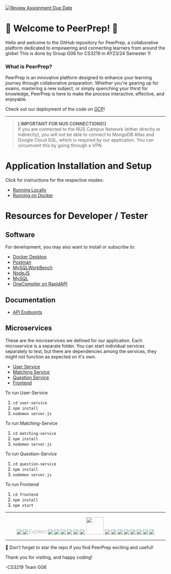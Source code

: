 [![Review Assignment Due Date](https://classroom.github.com/assets/deadline-readme-button-24ddc0f5d75046c5622901739e7c5dd533143b0c8e959d652212380cedb1ea36.svg)](https://classroom.github.com/a/6BOvYMwN)

# 👋 Welcome to PeerPrep! 👋

 Hello and welcome to the GitHub repository for PeerPrep, a collaborative platform dedicated to empowering and connecting learners from around the globe! This is done by Group G06 for CS3219 in AY23/24 Semester 1!

### What is PeerPrep?
PeerPrep is an innovative platform designed to enhance your learning journey through collaborative preparation. Whether you're gearing up for exams, mastering a new subject, or simply quenching your thirst for knowledge, PeerPrep is here to make the process interactive, effective, and enjoyable.

Check out our deployment of the code on [GCP](https://fe-a2rwifv3ta-dt.a.run.app/)!

---

> **[ IMPORTANT FOR NUS CONNECTIONS!]**\
> If you are connected to the NUS Campus Network (either directly or indirectly), you will not be able to connect to MongoDB Atlas and Google Cloud SQL, which is required by our application. You can circumvent this by going through a VPN.

# Application Installation and Setup

Click for instructions for the respective modes:

- [Running Locally](docs/RunningLocally.md)
- [Running on Docker](docs/RunningOnDocker.md)

# Resources for Developer / Tester

## Software

For development, you may also want to install or subscribe to:

- [Docker Desktop](https://www.docker.com/get-started/)
- [Postman](https://www.postman.com/downloads/)
- [MySQLWorkBench](https://dev.mysql.com/downloads/workbench/)
- [NodeJS](https://nodejs.org/en/download)
- [MySQL](https://dev.mysql.com/downloads/mysql/)
- [OneCompiler on RapidAPI](https://rapidapi.com/onecompiler-onecompiler-default/api/onecompiler-apis/)

## Documentation

- [API Endpoints](docs/APIEndpoints.md)

## Microservices
These are the microservices we defined for our application. Each microservice is a separate folder. You can start individual services separately to test, but there are dependencies among the services, they might not function as expected on it's own.

- [User Service](user-service)
- [Matching Service](matching-service)
- [Question Service](question-service)
- [Frontend](frontend)

To run User-Service
1. `cd user-service`
2. `npm install`
3. `nodemon server.js`

To run Matching-Service
1. `cd matching-service`
2. `npm install`
3. `nodemon server.js`

To run Question-Service
1. `cd question-service`
2. `npm install`
3. `nodemon server.js`

To run Frontend
1. `cd frontend`
2. `npm install`
3. `npm start`

---

<div align="center">
  <img width="55" src="https://raw.githubusercontent.com/gilbarbara/logos/master/logos/axios.svg"/>
  <img width="55" src="https://raw.githubusercontent.com/gilbarbara/logos/master/logos/docker-icon.svg"/>
  <img width="55" src="https://raw.githubusercontent.com/gilbarbara/logos/master/logos/express.svg"/>
  <img width="55" src="https://raw.githubusercontent.com/gilbarbara/logos/master/logos/google-cloud.svg"/>
  <img width="55" src="https://raw.githubusercontent.com/gilbarbara/logos/master/logos/google-cloud-functions.svg"/>
  <img width="55" src="https://raw.githubusercontent.com/gilbarbara/logos/master/logos/google-cloud-run.svg"/>
  <img width="55" src="https://raw.githubusercontent.com/gilbarbara/logos/master/logos/javascript.svg"/>
  <img width="55" src="https://raw.githubusercontent.com/gilbarbara/logos/master/logos/jwt-icon.svg"/>
  <img width="55" src="https://raw.githubusercontent.com/gilbarbara/logos/master/logos/material-ui.svg"/>
  <img width="55" height="55" src="https://raw.githubusercontent.com/gilbarbara/logos/master/logos/mongodb-icon.svg"/>
  <img width="55" src="https://raw.githubusercontent.com/gilbarbara/logos/master/logos/mysql-icon.svg"/>
  <img width="55" src="https://raw.githubusercontent.com/gilbarbara/logos/master/logos/nodejs-icon.svg"/>
  <img width="55" src="https://raw.githubusercontent.com/gilbarbara/logos/master/logos/nodemon.svg"/>
  <img width="55" src="https://raw.githubusercontent.com/gilbarbara/logos/master/logos/postman-icon.svg"/>
  <img width="55" src="https://raw.githubusercontent.com/gilbarbara/logos/master/logos/react.svg"/>
  <img width="55" src="https://raw.githubusercontent.com/gilbarbara/logos/master/logos/react-router.svg"/>
  <img width="55" src="https://raw.githubusercontent.com/gilbarbara/logos/master/logos/socket.io.svg"/>
  <img width="55" src="https://raw.githubusercontent.com/gilbarbara/logos/master/logos/typescript-icon.svg"/>
</div>


---
🌟 Don't forget to star the repo if you find PeerPrep exciting and useful!

Thank you for visiting, and happy coding!

-CS3219 Team G06